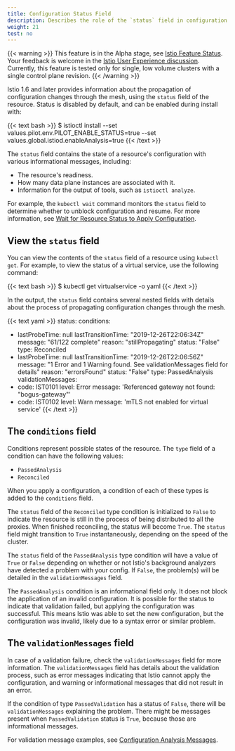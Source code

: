 ```yaml
---
title: Configuration Status Field
description: Describes the role of the `status` field in configuration workflow.
weight: 21
test: no
---
```


{{< warning >}}
This feature is in the Alpha stage, see
[Istio Feature Status](/about/feature-stages/). Your feedback is welcome in the
[Istio User Experience discussion](https://discuss.istio.io/c/UX/23). Currently,
this feature is tested only for single, low volume clusters with a single
control plane revision.
{{< /warning >}}

Istio 1.6 and later provides information about the propagation of configuration
changes through the mesh, using the `status` field of the resource.
Status is disabled by default, and can be enabled during install with:

{{< text bash >}}
$ istioctl install --set values.pilot.env.PILOT_ENABLE_STATUS=true --set values.global.istiod.enableAnalysis=true
{{< /text >}}

The `status` field contains the state of a resource's configuration with various
informational messages, including:

* The resource's readiness.
* How many data plane instances are associated with it.
* Information for the output of tools, such as `istioctl analyze`.

For example, the `kubectl wait` command monitors the `status` field to determine
whether to unblock configuration and resume. For more information, see
[Wait for Resource Status to Apply Configuration](/pt-br/docs/ops/configuration/mesh/config-resource-ready/).

## View the `status` field

You can view the contents of the `status` field of a resource using
`kubectl get`. For example, to view the status of a virtual service, use the following
command:

{{< text bash >}}
$ kubectl get virtualservice <service-name> -o yaml
{{< /text >}}

In the output, the `status` field contains several nested fields with details
about the process of propagating configuration changes through the mesh.

{{< text yaml >}}
status:
  conditions:
  - lastProbeTime: null
    lastTransitionTime: "2019-12-26T22:06:34Z"
    message: "61/122 complete"
    reason: "stillPropagating"
    status: "False"
    type: Reconciled
  - lastProbeTime: null
    lastTransitionTime: "2019-12-26T22:06:56Z"
    message: "1 Error and 1 Warning found. See validationMessages field for details"
    reason: "errorsFound"
    status: "False"
    type: PassedAnalysis
  validationMessages:
  - code: IST0101
    level: Error
    message: 'Referenced gateway not found: "bogus-gateway"'
  - code: IST0102
    level: Warn
    message: 'mTLS not enabled for virtual service'
{{< /text >}}

## The `conditions` field

Conditions represent possible states of the resource. The `type` field of a
condition can have the following values:

* `PassedAnalysis`
* `Reconciled`

When you apply a configuration, a condition of each of these types is added to the
`conditions` field.

The `status` field of the `Reconciled` type condition is initialized to `False`
to indicate the resource is still in the process of being distributed to all the proxies.
When finished reconciling, the status will become `True`. The `status` field might
transition to `True` instantaneously, depending on the speed of the cluster.

The `status` field of the `PassedAnalysis` type condition will have a value of
`True` or `False` depending on whether or not Istio's background analyzers have
detected a problem with your config. If `False`, the problem(s) will be detailed in the
`validationMessages` field.

The `PassedAnalysis` condition is an informational field only. It does not
block the application of an invalid configuration. It is possible for the status to
indicate that validation failed, but applying the configuration was successful.
This means Istio was able to set the new configuration, but the configuration was
invalid, likely due to a syntax error or similar problem.

## The `validationMessages` field

In case of a validation failure, check the `validationMessages` field for
more information. The `validationMessages` field has details about the validation
process, such as error messages indicating that Istio cannot apply the
configuration, and warning or informational messages that did not result in an
error.

If the condition of type `PassedValidation` has a status of `False`, there will
be `validationMessages` explaining the problem. There might be messages present
when `PassedValidation` status is `True`, because those are informational
messages.

For validation message examples, see
[Configuration Analysis Messages](/pt-br/docs/reference/config/analysis/).
